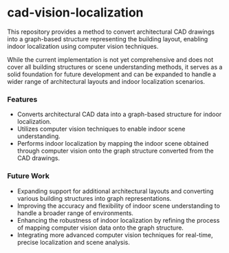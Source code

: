 # cad-vision-localization
This repository provides a method to convert architectural CAD drawings into a graph-based structure representing the building layout, enabling indoor localization using computer vision techniques.

While the current implementation is not yet comprehensive and does not cover all building structures or scene understanding methods, it serves as a solid foundation for future development and can be expanded to handle a wider range of architectural layouts and indoor localization scenarios.

### Features
- Converts architectural CAD data into a graph-based structure for indoor localization.
- Utilizes computer vision techniques to enable indoor scene understanding.
- Performs indoor localization by mapping the indoor scene obtained through computer vision onto the graph structure converted from the CAD drawings.

### Future Work
- Expanding support for additional architectural layouts and converting various building structures into graph representations.
- Improving the accuracy and flexibility of indoor scene understanding to handle a broader range of environments.
- Enhancing the robustness of indoor localization by refining the process of mapping computer vision data onto the graph structure.
- Integrating more advanced computer vision techniques for real-time, precise localization and scene analysis.
